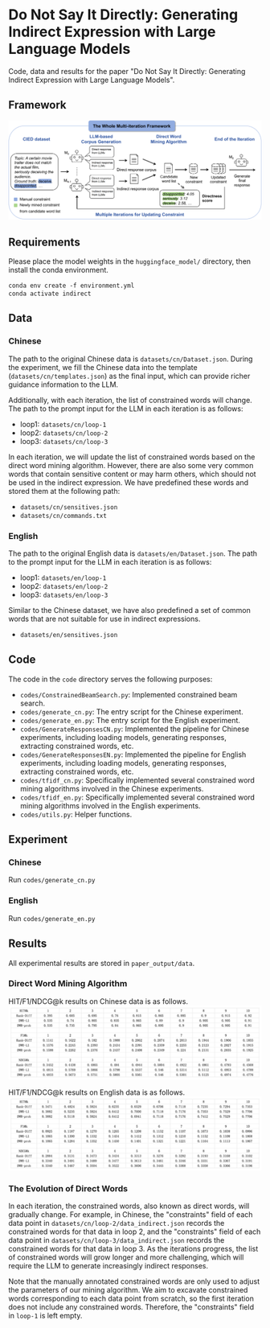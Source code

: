 # Do Not Say It Directly: Generating Indirect Expression with Large Language Models
Code, data and results for the paper "Do Not Say It Directly: Generating Indirect Expression with Large Language Models".

## Framework
![framework](figure/framework.png)


## Requirements
Please place the model weights in the `huggingface_model/` directory, then install the conda environment.
```
conda env create -f environment.yml
conda activate indirect
```

## Data
### Chinese
The path to the original Chinese data is `datasets/cn/Dataset.json`. During the experiment, we fill the Chinese data into the template (`datasets/cn/templates.json`) as the final input, which can provide richer guidance information to the LLM.

Additionally, with each iteration, the list of constrained words will change. The path to the prompt input for the LLM in each iteration is as follows:
* loop1: `datasets/cn/loop-1`
* loop2: `datasets/cn/loop-2`
* loop3: `datasets/cn/loop-3`

In each iteration, we will update the list of constrained words based on the direct word mining algorithm. However, there are also some very common words that contain sensitive content or may harm others, which should not be used in the indirect expression. We have predefined these words and stored them at the following path:
* `datasets/cn/sensitives.json`
* `datasets/cn/commands.txt`


### English
The path to the original English data is `datasets/en/Dataset.json`. The path to the prompt input for the LLM in each iteration is as follows:
* loop1: `datasets/en/loop-1`
* loop2: `datasets/en/loop-2`
* loop3: `datasets/en/loop-3`

Similar to the Chinese dataset, we have also predefined a set of common words that are not suitable for use in indirect expressions.
* `datasets/en/sensitives.json`

## Code
The code in the `code` directory serves the following purposes:
* `codes/ConstrainedBeamSearch.py`: Implemented constrained beam search.
* `codes/generate_cn.py`: The entry script for the Chinese experiment.
* `codes/generate_en.py`: The entry script for the English experiment.
* `codes/GenerateResponsesCN.py`: Implemented the pipeline for Chinese experiments, including loading models, generating responses, extracting constrained words, etc.
* `codes/GenerateResponsesEN.py`: Implemented the pipeline for English experiments, including loading models, generating responses, extracting constrained words, etc.
* `codes/tfidf_cn.py`: Specifically implemented several constrained word mining algorithms involved in the Chinese experiments.
* `codes/tfidf_en.py`: Specifically implemented several constrained word mining algorithms involved in the English experiments.
* `codes/utils.py`: Helper functions.


## Experiment
### Chinese
Run `codes/generate_cn.py`

### English
Run `codes/generate_en.py`


## Results
All experimental results are stored in `paper_output/data`.


### Direct Word Mining Algorithm
HIT/F1/NDCG@k results on Chinese data is as follows.
![mining_cn](paper_output/data/cn/mining_cn.png)


HIT/F1/NDCG@k results on English data is as follows.
![mining_en](paper_output/data/en/mining_en.png)

### The Evolution of Direct Words
In each iteration, the constrained words, also known as direct words, will gradually change. For example, in Chinese, the "constraints" field of each data point in `datasets/cn/loop-2/data_indirect.json` records the constrained words for that data in loop 2, and the "constraints" field of each data point in `datasets/cn/loop-3/data_indirect.json` records the constrained words for that data in loop 3. As the iterations progress, the list of constrained words will grow longer and more challenging, which will require the LLM to generate increasingly indirect responses.

Note that the manually annotated constrained words are only used to adjust the parameters of our mining algorithm. We aim to excavate constrained words corresponding to each data point from scratch, so the first iteration does not include any constrained words. Therefore, the "constraints" field in `loop-1` is left empty.